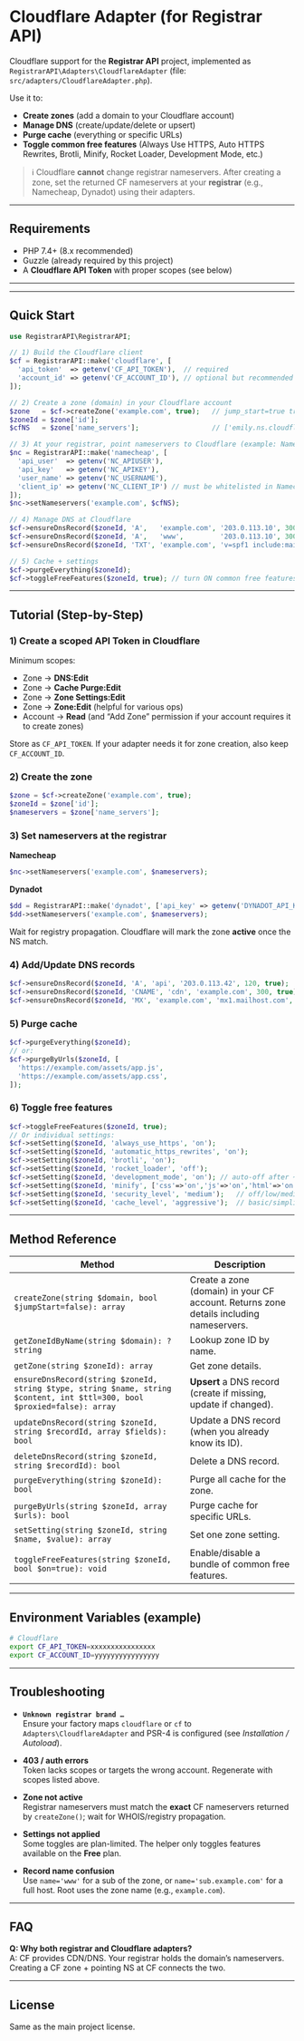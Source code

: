 # Cloudflare Adapter (for Registrar API)

Cloudflare support for the **Registrar API** project, implemented as `RegistrarAPI\Adapters\CloudflareAdapter` (file: `src/adapters/CloudflareAdapter.php`).

Use it to:
- **Create zones** (add a domain to your Cloudflare account)
- **Manage DNS** (create/update/delete or upsert)
- **Purge cache** (everything or specific URLs)
- **Toggle common free features** (Always Use HTTPS, Auto HTTPS Rewrites, Brotli, Minify, Rocket Loader, Development Mode, etc.)

> ℹ️ Cloudflare **cannot** change registrar nameservers. After creating a zone, set the returned CF nameservers at your **registrar** (e.g., Namecheap, Dynadot) using their adapters.

---

## Requirements

- PHP 7.4+ (8.x recommended)
- Guzzle (already required by this project)
- A **Cloudflare API Token** with proper scopes (see below)

---

---

## Quick Start

```php
use RegistrarAPI\RegistrarAPI;

// 1) Build the Cloudflare client
$cf = RegistrarAPI::make('cloudflare', [
  'api_token'  => getenv('CF_API_TOKEN'),  // required
  'account_id' => getenv('CF_ACCOUNT_ID'), // optional but recommended for zone creation
]);

// 2) Create a zone (domain) in your Cloudflare account
$zone   = $cf->createZone('example.com', true);   // jump_start=true tries to import DNS
$zoneId = $zone['id'];
$cfNS   = $zone['name_servers'];                  // ['emily.ns.cloudflare.com','will.ns.cloudflare.com']

// 3) At your registrar, point nameservers to Cloudflare (example: Namecheap)
$nc = RegistrarAPI::make('namecheap', [
  'api_user'  => getenv('NC_APIUSER'),
  'api_key'   => getenv('NC_APIKEY'),
  'user_name' => getenv('NC_USERNAME'),
  'client_ip' => getenv('NC_CLIENT_IP') // must be whitelisted in Namecheap
]);
$nc->setNameservers('example.com', $cfNS);

// 4) Manage DNS at Cloudflare
$cf->ensureDnsRecord($zoneId, 'A',   'example.com', '203.0.113.10', 300, true);
$cf->ensureDnsRecord($zoneId, 'A',   'www',         '203.0.113.10', 300, true);
$cf->ensureDnsRecord($zoneId, 'TXT', 'example.com', 'v=spf1 include:mailhost ~all', 3600, false);

// 5) Cache + settings
$cf->purgeEverything($zoneId);
$cf->toggleFreeFeatures($zoneId, true); // turn ON common free features
```

---

## Tutorial (Step-by-Step)

### 1) Create a scoped API Token in Cloudflare

Minimum scopes:
- Zone → **DNS:Edit**
- Zone → **Cache Purge:Edit**
- Zone → **Zone Settings:Edit**
- Zone → **Zone:Edit** (helpful for various ops)
- Account → **Read** (and “Add Zone” permission if your account requires it to create zones)

Store as `CF_API_TOKEN`. If your adapter needs it for zone creation, also keep `CF_ACCOUNT_ID`.

### 2) Create the zone

```php
$zone = $cf->createZone('example.com', true);
$zoneId = $zone['id'];
$nameservers = $zone['name_servers'];
```

### 3) Set nameservers at the registrar

**Namecheap**
```php
$nc->setNameservers('example.com', $nameservers);
```

**Dynadot**
```php
$dd = RegistrarAPI::make('dynadot', ['api_key' => getenv('DYNADOT_API_KEY')]);
$dd->setNameservers('example.com', $nameservers);
```

Wait for registry propagation. Cloudflare will mark the zone **active** once the NS match.

### 4) Add/Update DNS records

```php
$cf->ensureDnsRecord($zoneId, 'A', 'api', '203.0.113.42', 120, true);
$cf->ensureDnsRecord($zoneId, 'CNAME', 'cdn', 'example.com', 300, true);
$cf->ensureDnsRecord($zoneId, 'MX', 'example.com', 'mx1.mailhost.com', 3600, false);
```

### 5) Purge cache

```php
$cf->purgeEverything($zoneId);
// or:
$cf->purgeByUrls($zoneId, [
  'https://example.com/assets/app.js',
  'https://example.com/assets/app.css',
]);
```

### 6) Toggle free features

```php
$cf->toggleFreeFeatures($zoneId, true);
// Or individual settings:
$cf->setSetting($zoneId, 'always_use_https', 'on');
$cf->setSetting($zoneId, 'automatic_https_rewrites', 'on');
$cf->setSetting($zoneId, 'brotli', 'on');
$cf->setSetting($zoneId, 'rocket_loader', 'off');
$cf->setSetting($zoneId, 'development_mode', 'on'); // auto-off after ~3h
$cf->setSetting($zoneId, 'minify', ['css'=>'on','js'=>'on','html'=>'on']);
$cf->setSetting($zoneId, 'security_level', 'medium');   // off/low/medium/high/under_attack
$cf->setSetting($zoneId, 'cache_level', 'aggressive');  // basic/simplified/aggressive
```

---

## Method Reference

| Method | Description |
|---|---|
| `createZone(string $domain, bool $jumpStart=false): array` | Create a zone (domain) in your CF account. Returns zone details including nameservers. |
| `getZoneIdByName(string $domain): ?string` | Lookup zone ID by name. |
| `getZone(string $zoneId): array` | Get zone details. |
| `ensureDnsRecord(string $zoneId, string $type, string $name, string $content, int $ttl=300, bool $proxied=false): array` | **Upsert** a DNS record (create if missing, update if changed). |
| `updateDnsRecord(string $zoneId, string $recordId, array $fields): bool` | Update a DNS record (when you already know its ID). |
| `deleteDnsRecord(string $zoneId, string $recordId): bool` | Delete a DNS record. |
| `purgeEverything(string $zoneId): bool` | Purge all cache for the zone. |
| `purgeByUrls(string $zoneId, array $urls): bool` | Purge cache for specific URLs. |
| `setSetting(string $zoneId, string $name, $value): array` | Set one zone setting. |
| `toggleFreeFeatures(string $zoneId, bool $on=true): void` | Enable/disable a bundle of common free features. |

---

## Environment Variables (example)

```bash
# Cloudflare
export CF_API_TOKEN=xxxxxxxxxxxxxxxx
export CF_ACCOUNT_ID=yyyyyyyyyyyyyyyy

```

---

## Troubleshooting

- **`Unknown registrar brand …`**  
  Ensure your factory maps `cloudflare` or `cf` to `Adapters\CloudflareAdapter` and PSR-4 is configured (see *Installation / Autoload*).

- **403 / auth errors**  
  Token lacks scopes or targets the wrong account. Regenerate with scopes listed above.

- **Zone not active**  
  Registrar nameservers must match the **exact** CF nameservers returned by `createZone()`; wait for WHOIS/registry propagation.

- **Settings not applied**  
  Some toggles are plan-limited. The helper only toggles features available on the **Free** plan.

- **Record name confusion**  
  Use `name='www'` for a sub of the zone, or `name='sub.example.com'` for a full host. Root uses the zone name (e.g., `example.com`).

---

## FAQ

**Q: Why both registrar and Cloudflare adapters?**  
A: CF provides CDN/DNS. Your registrar holds the domain’s nameservers. Creating a CF zone + pointing NS at CF connects the two.

---

## License

Same as the main project license.
